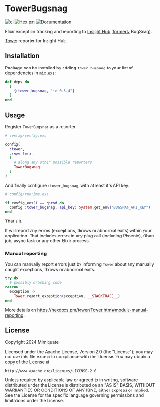 # TowerBugsnag

[![ci](https://github.com/mimiquate/tower_bugsnag/actions/workflows/ci.yml/badge.svg?branch=main)](https://github.com/mimiquate/tower_bugsnag/actions?query=branch%3Amain)
[![Hex.pm](https://img.shields.io/hexpm/v/tower_bugsnag.svg)](https://hex.pm/packages/tower_bugsnag)
[![Documentation](https://img.shields.io/badge/Documentation-purple.svg)](https://hexdocs.pm/tower_bugsnag)

Elixir exception tracking and reporting to [Insight Hub](https://www.bugsnag.com/) ([formerly](https://smartbear.com/blog/introducing-insight-hub) BugSnag).

[Tower](https://github.com/mimiquate/tower) reporter for Insight Hub.

## Installation

Package can be installed by adding `tower_bugsnag` to your list of dependencies in `mix.exs`:

```elixir
def deps do
  [
    {:tower_bugsnag, "~> 0.3.4"}
  ]
end
```

## Usage

Register `TowerBugsnag` as a reporter.

```elixir
# config/config.exs

config(
  :tower,
  :reporters,
  [
    # along any other possible reporters
    TowerBugsnag
  ]
)
```

And finally configure `:tower_bugsnag`, with at least it's API key.

```elixir
# config/runtime.exs

if config_env() == :prod do
  config :tower_bugsnag, api_key: System.get_env("BUGSNAG_API_KEY")
end
```

That's it.

It will report any errors (exceptions, throws or abnormal exits) within your application. That includes errors in
any plug call (including Phoenix), Oban job, async task or any other Elixir process.

### Manual reporting

You can manually report errors just by informing `Tower` about any manually caught exceptions, throws or abnormal exits.


```elixir
try do
  # possibly crashing code
rescue
  exception ->
    Tower.report_exception(exception, __STACKTRACE__)
end
```

More details on https://hexdocs.pm/tower/Tower.html#module-manual-reporting.

## License

Copyright 2024 Mimiquate

Licensed under the Apache License, Version 2.0 (the "License");
you may not use this file except in compliance with the License.
You may obtain a copy of the License at

    http://www.apache.org/licenses/LICENSE-2.0

Unless required by applicable law or agreed to in writing, software
distributed under the License is distributed on an "AS IS" BASIS,
WITHOUT WARRANTIES OR CONDITIONS OF ANY KIND, either express or implied.
See the License for the specific language governing permissions and
limitations under the License.
